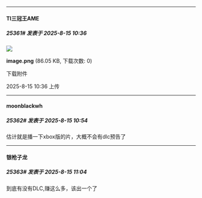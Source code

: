 ﻿
*****

####  TI三冠王AME  
##### 25361#       发表于 2025-8-15 10:36

<img src="https://img.stage1st.com/forum/202508/15/103605ojq2bybsppzaemma.png" referrerpolicy="no-referrer">

<strong>image.png</strong> (86.05 KB, 下载次数: 0)

下载附件

2025-8-15 10:36 上传


*****

####  moonblackwh  
##### 25362#       发表于 2025-8-15 10:54

估计就是播一下xbox版的片，大概不会有dlc预告了


*****

####  银枪子龙  
##### 25363#       发表于 2025-8-15 11:04

到底有没有DLC,赚这么多，该出一个了

